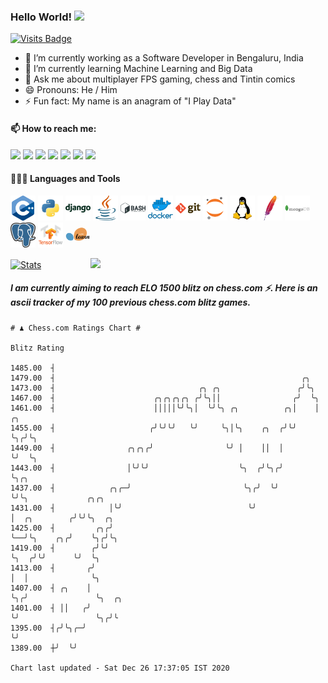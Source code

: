   ### Hello World!  <img src="https://github.com/sciencepal/sciencepal/blob/master/assets/Hi.gif" width="29px">
  [![Visits Badge](https://badges.pufler.dev/visits/sciencepal/sciencepal)](https://badges.pufler.dev/visits/sciencepal/sciencepal)
  
  - 🔭 I’m currently working as a Software Developer in Bengaluru, India
  - 🌱 I’m currently learning Machine Learning and Big Data
  - 💬 Ask me about multiplayer FPS gaming, chess and Tintin comics
  - 😄 Pronouns: He / Him
  - ⚡ Fun fact: My name is an anagram of "I Play Data"
  
  #### 📫 How to reach me:   
  [<img src="https://upload.wikimedia.org/wikipedia/commons/8/83/Steam_icon_logo.svg" width="3.5%"/>](https://steamcommunity.com/id/mongocds/)
  [<img src="https://github.com/sciencepal/sciencepal/blob/master/assets/discord-round.svg" width="3.5%"/>](https://discord.gg/MnUUbHe)
  [<img src="https://img.icons8.com/color/48/000000/twitter.png" width="3.5%"/>](https://twitter.com/sciencepal)
  [<img src="https://img.icons8.com/color/48/000000/linkedin.png" width="3.5%"/>](https://www.linkedin.com/in/adityapal1/)
  [<img src="https://img.icons8.com/fluent/48/000000/facebook-new.png" width="3.5%"/>](https://www.facebook.com/sciencepal/)
  [<img src="https://img.icons8.com/fluent/48/000000/instagram-new.png" width="3.5%"/>](https://www.instagram.com/aditya_sciencepal/)
  <a href="mailto:aditya.pal.science@gmail.com"> <img src="https://img.icons8.com/fluent/48/000000/gmail.png" width="3.5%"/> </a>
  
  #### 👨🏻‍💻 Languages and Tools <br />
  <code><img height="40" src="https://raw.githubusercontent.com/github/explore/80688e429a7d4ef2fca1e82350fe8e3517d3494d/topics/cpp/cpp.png"></code>
  <code><img height="40" src="https://raw.githubusercontent.com/github/explore/80688e429a7d4ef2fca1e82350fe8e3517d3494d/topics/python/python.png"></code>
  <code><img height="40" src="https://raw.githubusercontent.com/github/explore/80688e429a7d4ef2fca1e82350fe8e3517d3494d/topics/django/django.png"></code>
  <code><img height="40" src="https://raw.githubusercontent.com/github/explore/80688e429a7d4ef2fca1e82350fe8e3517d3494d/topics/java/java.png"></code>
  <code><img height="40" src="https://raw.githubusercontent.com/github/explore/80688e429a7d4ef2fca1e82350fe8e3517d3494d/topics/bash/bash.png"></code>
  <code><img height="40" src="https://raw.githubusercontent.com/github/explore/80688e429a7d4ef2fca1e82350fe8e3517d3494d/topics/docker/docker.png"></code>
  <code><img height="40" src="https://raw.githubusercontent.com/github/explore/80688e429a7d4ef2fca1e82350fe8e3517d3494d/topics/git/git.png"></code>
  <code><img height="40" src="https://raw.githubusercontent.com/github/explore/80688e429a7d4ef2fca1e82350fe8e3517d3494d/topics/jupyter-notebook/jupyter-notebook.png"></code>
  <code><img height="40" src="https://raw.githubusercontent.com/github/explore/80688e429a7d4ef2fca1e82350fe8e3517d3494d/topics/linux/linux.png"></code>
  <code><img height="40" src="https://raw.githubusercontent.com/github/explore/80688e429a7d4ef2fca1e82350fe8e3517d3494d/topics/maven/maven.png"></code>
  <code><img height="40" src="https://raw.githubusercontent.com/github/explore/80688e429a7d4ef2fca1e82350fe8e3517d3494d/topics/mongodb/mongodb.png"></code>
  <code><img height="40" src="https://raw.githubusercontent.com/github/explore/80688e429a7d4ef2fca1e82350fe8e3517d3494d/topics/postgresql/postgresql.png"></code>
  <code><img height="40" src="https://raw.githubusercontent.com/github/explore/80688e429a7d4ef2fca1e82350fe8e3517d3494d/topics/tensorflow/tensorflow.png"></code>
  <code><img height="40" src="https://raw.githubusercontent.com/github/explore/80688e429a7d4ef2fca1e82350fe8e3517d3494d/topics/scikit-learn/scikit-learn.png"></code>
  
  [![Stats](https://github-readme-stats.vercel.app/api?username=sciencepal&show_icons=true&theme=radical)](https://github-readme-stats.vercel.app/api?username=sciencepal&show_icons=true&theme=radical)&nbsp; &nbsp; &nbsp; &nbsp; &nbsp; &nbsp; &nbsp; &nbsp; &nbsp; &nbsp; <img src="https://github.com/sciencepal/sciencepal/blob/master/assets/saved.gif" width="195">
  
  ##### I am currently aiming to reach ELO 1500 blitz on chess.com ⚡. Here is an ascii tracker of my 100 previous chess.com blitz games.

  ```
  # ♟︎ Chess.com Ratings Chart #
  
  Blitz Rating

 1485.00  ┤
 1479.00  ┤                                                       ╭╮
 1473.00  ┤                                ╭╮ ╭╮                 ╭╯╰╮
 1467.00  ┤                      ╭╮╭╮╭╮╭╮ ╭╯╰╮││                ╭╯  ╰╮
 1461.00  ┤                      │││││╰╯╰╮│  ╰╯╰╮ ╭╮          ╭╮│    │  ╭╮
 1455.00  ┤                     ╭╯╰╯╰╯   ╰╯     ╰╮│╰╮    ╭╮  ╭╯╰╯    ╰╮╭╯╰╮
 1449.00  ┤                ╭╮╭╮╭╯                ╰╯ │    ││  │        ╰╯  ╰╮
 1443.00  ┤                │╰╯╰╯                    ╰╮  ╭╯╰╮╭╯             ╰╮╭╮
 1437.00  ┤            ╭╮╭─╯                         ╰╮╭╯  ╰╯               ╰╯╰╮             ╭╮╭╮
 1431.00  ┤            │╰╯                            ╰╯                       │  ╭╮        ╭╯╰╯╰╮  ╭╮
 1425.00  ┤         ╭╮╭╯                                                       ╰──╯╰╮    ╭╮╭╯    ╰╮╭╯╰╮
 1419.00  ┤        ╭╯╰╯                                                             ╰╮  ╭╯╰╯      ╰╯  ╰╮
 1413.00  ┤       ╭╯                                                                 │  │              ╰╮
 1407.00  ┤ ╭╮    │                                                                  ╰╮╭╯               ╰╮  ╭╮
 1401.00  ┤ ││   ╭╯                                                                   ╰╯                 ╰╮╭╯╰
 1395.00  ┤╭╯╰╮╭─╯                                                                                        ╰╯
 1389.00  ┼╯  ╰╯

Chart last updated - Sat Dec 26 17:37:05 IST 2020  
  ```
  
